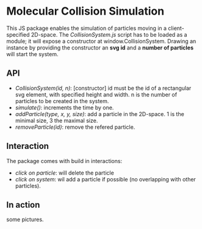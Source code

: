 # Molecular Collision Simulation

This JS package enables the simulation of particles moving in a client-specified 2D-space. The *CollisionSystem.js* script has to be loaded as a module; it will expose a constructor at window.CollisionSystem. Drawing an instance by providing the constructor an **svg id** and a **number of particles** will start the system. 

## API
- *CollisionSystem(id, n)*: [constructor] id must be the id of a rectangular svg element, with specified height and width. n is the number of particles to be created in the system.
- *simulate()*: increments the time by one.
- *addParticle(type, x, y, size)*: add a particle in the 2D-space. 1 is the minimal size, 3 the maximal size. 
- *removeParticle(id)*: remove the refered particle.

## Interaction
The package comes with build in interactions:
- *click on particle*: will delete the particle
- *click on system*: wil add a particle if possible (no overlapping with other particles).

## In action
some pictures. 
